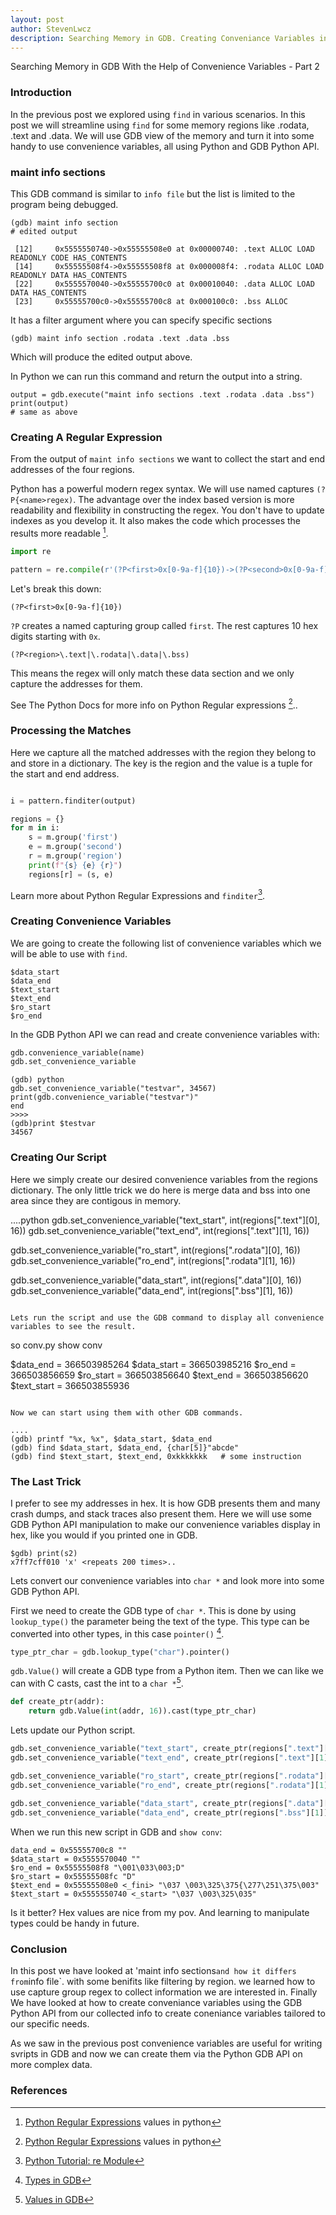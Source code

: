 ```yaml
---
layout: post
author: StevenLwcz
description: Searching Memory in GDB. Creating Conveniance Variables in GDB. GDB Python API.
---
```


Searching Memory in GDB With the Help of Convenience Variables - Part 2

### Introduction

In the previous post we explored using `find` in various scenarios. In this post we will streamline using `find` for some memory regions like .rodata, .text and .data. We will use GDB view of the memory and turn it into some handy to use convenience variables, all using Python and GDB Python API.

### maint info sections

This GDB command is similar to `info file` but the list is limited to the program being debugged.

```
(gdb) maint info section
# edited output

 [12]     0x5555550740->0x55555508e0 at 0x00000740: .text ALLOC LOAD READONLY CODE HAS_CONTENTS
 [14]     0x55555508f4->0x55555508f8 at 0x000008f4: .rodata ALLOC LOAD READONLY DATA HAS_CONTENTS
 [22]     0x5555570040->0x55555700c0 at 0x00010040: .data ALLOC LOAD DATA HAS_CONTENTS
 [23]     0x55555700c0->0x55555700c8 at 0x000100c0: .bss ALLOC
```

It has a filter argument where you can specify specific sections

```
(gdb) maint info section .rodata .text .data .bss
```

Which will produce the edited output above.

In Python we can run this command and return the output into a string.

```
output = gdb.execute("maint info sections .text .rodata .data .bss")
print(output)
# same as above
```

### Creating A Regular Expression

From the output of `maint info sections` we want to collect the start and end addresses of the four regions.

Python has a powerful modern regex syntax. We will use named captures `(?P{<name>regex)`. The advantage over the index based version is more readability and flexibility in constructing the regex. You don't have to update indexes as you develop it. It also makes the code which processes the results more readable [^1].

```python
import re

pattern = re.compile(r'(?P<first>0x[0-9a-f]{10})->(?P<second>0x[0-9a-f]{10}).*(?P<region>\.text|\.rodata|\.data|\.bss)')
```

Let's break this down:

```
(?P<first>0x[0-9a-f]{10})
```

`?P` creates a named capturing group called `first`. The rest captures 10 hex digits starting with `0x`.

```
(?P<region>\.text|\.rodata|\.data|\.bss)
```

This means the regex will only match these data section and we only capture the addresses for them.

See The Python Docs for more info on Python Regular expressions [^1]..


### Processing the Matches

Here we capture all the matched addresses with the region they belong to and store in a dictionary.
The key is the region and the value is a tuple for the start and end address.

```python

i = pattern.finditer(output)

regions = {}
for m in i:
    s = m.group('first')
    e = m.group('second')
    r = m.group('region')
    print(f"{s} {e} {r}")
    regions[r] = (s, e)
```

Learn more about Python Regular Expressions and `finditer`[^4].

### Creating Convenience Variables

We are going to create the following list of convenience variables which we will be able to use with `find`.

    $data_start
    $data_end
    $text_start
    $text_end
    $ro_start
    $ro_end

In the GDB Python API we can read and create convenience variables with:

```Python
gdb.convenience_variable(name)
gdb.set_convenience_variable
```

```
(gdb) python
gdb.set_convenience_variable("testvar", 34567)
print(gdb.convenience_variable("testvar")"
end
>>>>
(gdb)print $testvar
34567
```

### Creating Our Script

Here we simply create our desired convenience variables from the regions dictionary.
The only little trick we do here is merge data and bss into one area since they are contigous in memory.

....python
gdb.set_convenience_variable("text_start", int(regions[".text"][0], 16))
gdb.set_convenience_variable("text_end", int(regions[".text"][1], 16))
     
gdb.set_convenience_variable("ro_start", int(regions[".rodata"][0], 16))
gdb.set_convenience_variable("ro_end", int(regions[".rodata"][1], 16))

gdb.set_convenience_variable("data_start", int(regions[".data"][0], 16))
gdb.set_convenience_variable("data_end", int(regions[".bss"][1], 16))
```

Lets run the script and use the GDB command to display all convenience variables to see the result.

```
so conv.py
show conv

$data_end = 366503985264
$data_start = 366503985216
$ro_end = 366503856659
$ro_start = 366503856640
$text_end = 366503856620
$text_start = 366503855936
```

Now we can start using them with other GDB commands.

....
(gdb) printf "%x, %x", $data_start, $data_end
(gdb) find $data_start, $data_end, {char[5]}"abcde"
(gdb) find $text_start, $text_end, 0xkkkkkkk   # some instruction 
```

### The Last Trick

I prefer to see my addresses in hex. It is how GDB presents them and many crash dumps, and stack traces also present them. Here we will use some GDB Python API manipulation to make our convenience variables display in hex, like you would if you printed one in GDB.

```
$gdb) print(s2)
x7ff7cff010 'x' <repeats 200 times>..
```

Lets convert our convenience variables into `char *` and look more into some GDB Python API.

First we need to create the GDB type of `char *`. This is done by using `lookup_type()` the parameter being the text of the type. This type can be converted into other types, in this case `pointer()` [^2].

```Python
type_ptr_char = gdb.lookup_type("char").pointer()

```

`gdb.Value()` will create a GDB type from a Python item. Then we can like we can with C casts, cast the int to a `char *`[^3].

```Python
def create_ptr(addr):
    return gdb.Value(int(addr, 16)).cast(type_ptr_char)
```

Lets update our Python script.

```Python
gdb.set_convenience_variable("text_start", create_ptr(regions[".text"][0]))
gdb.set_convenience_variable("text_end", create_ptr(regions[".text"][1]))
     
gdb.set_convenience_variable("ro_start", create_ptr(regions[".rodata"][0]) + 8)
gdb.set_convenience_variable("ro_end", create_ptr(regions[".rodata"][1]))

gdb.set_convenience_variable("data_start", create_ptr(regions[".data"][0]))
gdb.set_convenience_variable("data_end", create_ptr(regions[".bss"][1]))

```

When we run this new script in GDB and `show conv`:

```
data_end = 0x55555700c8 ""
$data_start = 0x5555570040 ""
$ro_end = 0x55555508f8 "\001\033\003;D"
$ro_start = 0x55555508fc "D"
$text_end = 0x55555508e0 <_fini> "\037 \003\325\375{\277\251\375\003"
$text_start = 0x5555550740 <_start> "\037 \003\325\035"
```

Is it better? Hex values are nice from my pov. And learning to manipulate types could be handy in future.

### Conclusion

In this post we have looked at 'maint info sections` and how it differs from `info file`. with some benifits like filtering by region. 
we learned how to use capture group regex to collect information we are interested in.
Finally We have looked at how to create conveniance variables using the GDB Python API from our collected info to create coneniance variables tailored to our specific needs.

As we saw in the previous post convenience variables are useful for writing svripts in GDB and now we can create them via the Python GDB API on more complex data.

### References

[^1]: [Python Regular Expressions](https://docs.python.org/3/library/re.html)
values in python
[^2]: [Types in GDB](https://sourceware.org/gdb/current/onlinedocs/gdb.html/Types-In-Python.html#Types-In-Python)
[^3]: [Values in GDB](https://sourceware.org/gdb/current/onlinedocs/gdb.html/Values-From-Inferior.html)
[^4]: [Python Tutorial: re Module](https://www.youtube.com/watch?v=K8L6KVGG-7o)
